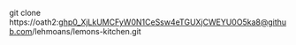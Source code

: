 git clone https://oath2:ghp0_XjLkUMCFyW0N1CeSsw4eTGUXjCWEYU0O5ka8@github.com/lehmoans/lemons-kitchen.git
